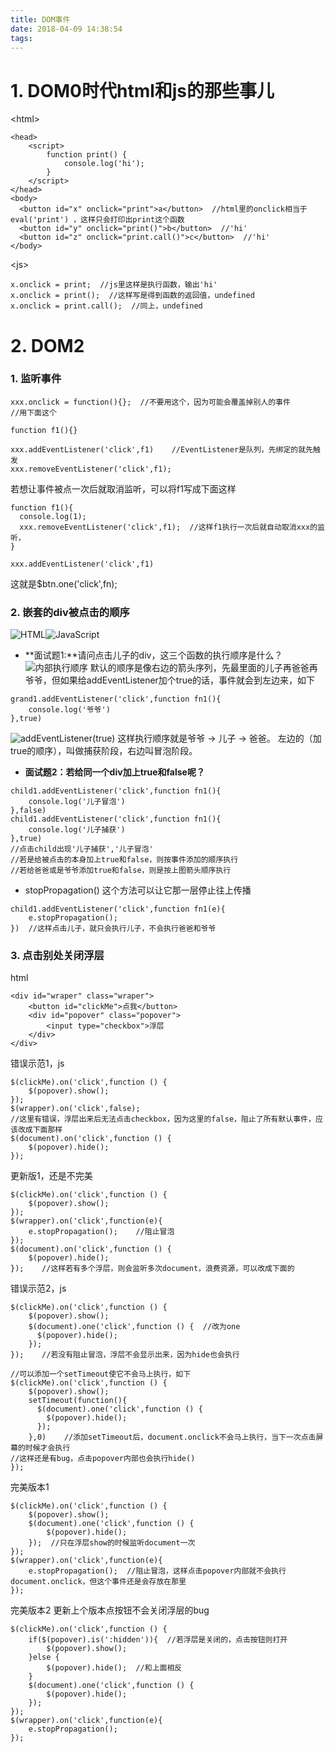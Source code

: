 ```yaml
---
title: DOM事件
date: 2018-04-09 14:38:54
tags:
---
```

# 1. DOM0时代html和js的那些事儿
\<html\>
```
<head>
    <script>
        function print() {
            console.log('hi');
        }
    </script>
</head>
<body>
  <button id="x" onclick="print">a</button>  //html里的onclick相当于eval('print') ，这样只会打印出print这个函数
  <button id="y" onclick="print()">b</button>  //'hi'
  <button id="z" onclick="print.call()">c</button>  //'hi'
</body>
```
\<js\>
```
x.onclick = print;  //js里这样是执行函数，输出'hi'
x.onclick = print();  //这样写是得到函数的返回值，undefined
x.onclick = print.call();  //同上，undefined
```
# 2. DOM2 
### 1. 监听事件
```
xxx.onclick = function(){};  //不要用这个，因为可能会覆盖掉别人的事件
//用下面这个

function f1(){}

xxx.addEventListener('click',f1)    //EventListener是队列，先绑定的就先触发
xxx.removeEventListener('click',f1);
```
若想让事件被点一次后就取消监听，可以将f1写成下面这样
```
function f1(){
  console.log(1);
  xxx.removeEventListener('click',f1);  //这样f1执行一次后就自动取消xxx的监听，
}

xxx.addEventListener('click',f1)    
```
这就是$btn.one('click',fn);

### 2. 嵌套的div被点击的顺序
![HTML](/images/HTML.png)![JavaScript](/images/JavaScript.png)
- **面试题1:**请问点击儿子的div，这三个函数的执行顺序是什么？
![内部执行顺序](/images/内部执行顺序.png)
默认的顺序是像右边的箭头序列，先最里面的儿子再爸爸再爷爷，但如果给addEventListener加个true的话，事件就会到左边来，如下
```
grand1.addEventListener('click',function fn1(){
    console.log('爷爷')
},true)
```
![addEventListener(true)](/images/addEventListener(true).png)
这样执行顺序就是爷爷 -> 儿子 -> 爸爸。
左边的（加true的顺序），叫做捕获阶段，右边叫冒泡阶段。
- **面试题2：若给同一个div加上true和false呢？**
```
child1.addEventListener('click',function fn1(){
    console.log('儿子冒泡')
},false)
child1.addEventListener('click',function fn1(){
    console.log('儿子捕获')
},true)
//点击child出现'儿子捕获','儿子冒泡'
//若是给被点击的本身加上true和false，则按事件添加的顺序执行
//若给爸爸或是爷爷添加true和false，则是按上图箭头顺序执行
```
- stopPropagation()
这个方法可以让它那一层停止往上传播
```
child1.addEventListener('click',function fn1(e){
    e.stopPropagation();
})  //这样点击儿子，就只会执行儿子，不会执行爸爸和爷爷
```
### 3. 点击别处关闭浮层
html
```
<div id="wraper" class="wraper">
    <button id="clickMe">点我</button>
    <div id="popover" class="popover">
        <input type="checkbox">浮层
    </div>
</div>
```

错误示范1，js
```
$(clickMe).on('click',function () {
    $(popover).show();
});
$(wrapper).on('click',false);  
//这里有错误，浮层出来后无法点击checkbox，因为这里的false，阻止了所有默认事件，应该改成下面那样
$(document).on('click',function () {
    $(popover).hide();
});
```
更新版1，还是不完美
```
$(clickMe).on('click',function () {
    $(popover).show();
});
$(wrapper).on('click',function(e){
    e.stopPropagation();    //阻止冒泡
});
$(document).on('click',function () {
    $(popover).hide();   
});    //这样若有多个浮层，则会监听多次document，浪费资源，可以改成下面的
```
错误示范2，js
```
$(clickMe).on('click',function () {
    $(popover).show();
    $(document).one('click',function () {  //改为one
      $(popover).hide();   
    });  
});    //若没有阻止冒泡，浮层不会显示出来，因为hide也会执行

//可以添加一个setTimeout使它不会马上执行，如下
$(clickMe).on('click',function () {
    $(popover).show();
    setTimeout(function(){
      $(document).one('click',function () {  
        $(popover).hide();   
      });  
    },0)    //添加setTimeout后，document.onclick不会马上执行，当下一次点击屏幕的时候才会执行
//这样还是有bug，点击popover内部也会执行hide()
});
```

完美版本1
```
$(clickMe).on('click',function () {
    $(popover).show();
    $(document).one('click',function () { 
        $(popover).hide();   
    });  //只在浮层show的时候监听document一次
});
$(wrapper).on('click',function(e){
    e.stopPropagation();  //阻止冒泡，这样点击popover内部就不会执行document.onclick，但这个事件还是会存放在那里
});
```
完美版本2
更新上个版本点按钮不会关闭浮层的bug
```
$(clickMe).on('click',function () {
    if($(popover).is(':hidden')){  //若浮层是关闭的，点击按钮则打开
        $(popover).show();
    }else {
        $(popover).hide();  //和上面相反
    }
    $(document).one('click',function () {
        $(popover).hide();
    });
});
$(wrapper).on('click',function(e){
    e.stopPropagation();  
});
```
